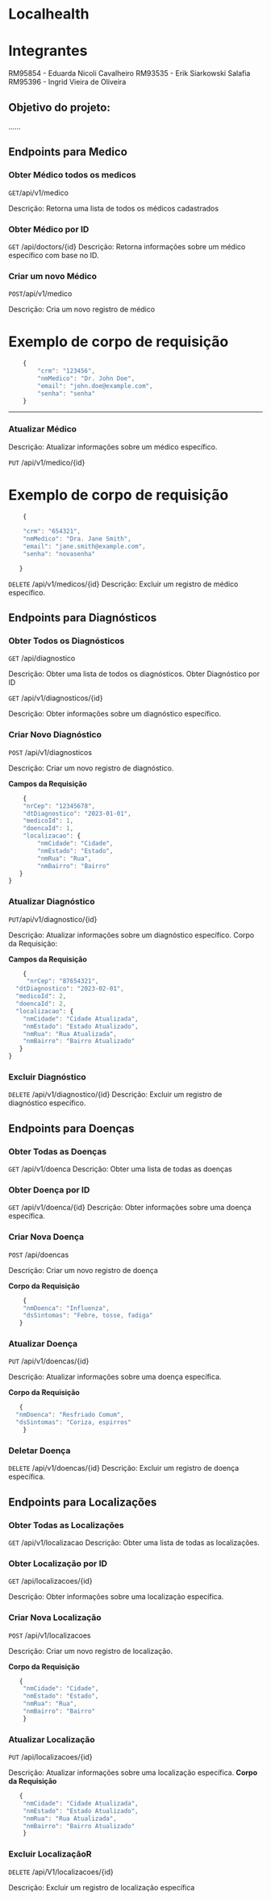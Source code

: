 # Localhealth 

# Integrantes

RM95854 - Eduarda Nicoli Cavalheiro
RM93535 - Erik Siarkowski Salafia
RM95396 - Ingrid Vieira de Oliveira

## Objetivo do projeto:
......

## Endpoints para Medico

<!-- Endereço do recurso -->
### Obter Médico todos os medicos
`GET`/api/v1/medico

Descrição: Retorna uma lista de todos os médicos cadastrados

### Obter Médico por ID
`GET` /api/doctors/{id}
Descrição: Retorna informações sobre um médico específico com base no ID.

### Criar um novo Médico
`POST`/api/v1/medico

Descrição: Cria um novo registro de médico


# Exemplo de corpo de requisição
```js
    {
        "crm": "123456",
        "nmMedico": "Dr. John Doe",
        "email": "john.doe@example.com",
        "senha": "senha"
    }
```
-------------------------
### Atualizar Médico
Descrição: Atualizar informações sobre um médico específico.

`PUT` /api/v1/medico/{id}


# Exemplo de corpo de requisição
```js
    {
 	
    "crm": "654321",
    "nmMedico": "Dra. Jane Smith",
    "email": "jane.smith@example.com",
    "senha": "novasenha"

   }
```


 `DELETE` /api/v1/medicos/{id}
Descrição: Excluir um registro de médico específico.

## Endpoints para Diagnósticos

### Obter Todos os Diagnósticos
`GET` /api/diagnostico

Descrição: Obter uma lista de todos os diagnósticos.
Obter Diagnóstico por ID

`GET` /api/v1/diagnosticos/{id}

Descrição: Obter informações sobre um diagnóstico específico.

 ### Criar Novo Diagnóstico
`POST` /api/v1/diagnosticos

Descrição: Criar um novo registro de diagnóstico.

**Campos da Requisição**

```js
    {
 	"nrCep": "12345678",
    "dtDiagnostico": "2023-01-01",
    "medicoId": 1,
    "doencaId": 1,
    "localizacao": {
        "nmCidade": "Cidade",
        "nmEstado": "Estado",
        "nmRua": "Rua",
        "nmBairro": "Bairro"
   }
}
```

### Atualizar Diagnóstico
`PUT`/api/v1/diagnostico/{id}

Descrição: Atualizar informações sobre um diagnóstico específico.
Corpo da Requisição:

**Campos da Requisição**

```js
    {
 	 "nrCep": "87654321",
  "dtDiagnostico": "2023-02-01",
  "medicoId": 2,
  "doencaId": 2,
  "localizacao": {
    "nmCidade": "Cidade Atualizada",
    "nmEstado": "Estado Atualizado",
    "nmRua": "Rua Atualizada",
    "nmBairro": "Bairro Atualizado"
   }
}
```
### Excluir Diagnóstico
`DELETE` /api/v1/diagnostico/{id}
Descrição: Excluir um registro de diagnóstico específico.

## Endpoints para Doenças

### Obter Todas as Doenças
`GET` /api/v1/doenca
Descrição: Obter uma lista de todas as doenças

### Obter Doença por ID
`GET` /api/v1/doenca/{id}
Descrição: Obter informações sobre uma doença específica.

### Criar Nova Doença
`POST` /api/doencas

Descrição: Criar um novo registro de doença

**Corpo da Requisição**
```js
    {
    "nmDoenca": "Influenza",
    "dsSintomas": "Febre, tosse, fadiga"
   }
```

### Atualizar Doença
`PUT`  /api/v1/doencas/{id}

Descrição: Atualizar informações sobre uma doença específica.

**Corpo da Requisição**
```js
   {
  "nmDoenca": "Resfriado Comum",
  "dsSintomas": "Coriza, espirros"
    }
```
### Deletar Doença
`DELETE` /api/v1/doencas/{id}
Descrição: Excluir um registro de doença específica.

## Endpoints para Localizações

### Obter Todas as Localizações

`GET` /api/v1/localizacao
Descrição: Obter uma lista de todas as localizações.

### Obter Localização por ID

`GET` /api/localizacoes/{id}

Descrição: Obter informações sobre uma localização específica.

### Criar Nova Localização

 `POST` /api/v1/localizacoes

Descrição: Criar um novo registro de localização.

**Corpo da Requisição**
```js
   {
    "nmCidade": "Cidade",
    "nmEstado": "Estado",
    "nmRua": "Rua",
    "nmBairro": "Bairro"
    }
```
### Atualizar Localização

 `PUT` /api/localizacoes/{id}

Descrição: Atualizar informações sobre uma localização específica.
**Corpo da Requisição**
```js
   {
    "nmCidade": "Cidade Atualizada",
    "nmEstado": "Estado Atualizado",
    "nmRua": "Rua Atualizada",
    "nmBairro": "Bairro Atualizado"
    }
```

### Excluir LocalizaçãoR
`DELETE` /api/V1/localizacoes/{id}

Descrição: Excluir um registro de localização específica